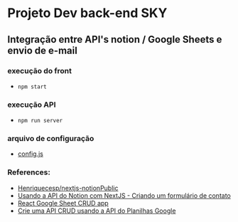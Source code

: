 # Projeto Dev back-end SKY

## Integração entre API's notion / Google Sheets e envio de e-mail


### execução do front
- `npm start`

### execução API
- `npm run server`

### arquivo de configuração
- [config.js](https://github.com/rtof83/notion-sheets-api/blob/main/src/api/config.js)

### References:
- [Henriquecesp/nextjs-notionPublic](https://github.com/Henriquecesp/nextjs-notion)
- [Usando a API do Notion com NextJS - Criando um formulário de contato](https://www.youtube.com/watch?v=X9_YZ5jOlR0)
- [React Google Sheet CRUD app](https://www.youtube.com/watch?v=_V6THdDkH2w&list=PLnt2oGQA_lQ2lMKVWUMg-GCoSo22Jx)
- [Crie uma API CRUD usando a API do Planilhas Google](https://br.atsit.in/archives/92962)
